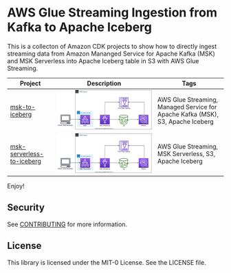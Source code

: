 # AWS Glue Streaming Ingestion from Kafka to Apache Iceberg

This is a collecton of Amazon CDK projects to show how to directly ingest streaming data from Amazon Mananged Service for Apache Kafka (MSK) and MSK Serverless into Apache Iceberg table in S3 with AWS Glue Streaming.

| Project | Description | Tags |
|---------|-------------|------|
| [msk-to-iceberg](./msk-to-iceberg/) | ![glue-streaming-ingestion-from-msk-to-iceberg-arch](./msk-to-iceberg/glue-streaming-data-from-kafka-to-iceberg-table.svg) | AWS Glue Streaming, Managed Service for Apache Kafka (MSK), S3, Apache Iceberg |
| [msk-serverless-to-iceberg](./msk-serverless-to-iceberg/) | ![glue-streaming-ingestion-from-msk-serverless-to-iceberg-arch](./msk-serverless-to-iceberg/glue-streaming-data-from-msk-serverless-to-iceberg-table.svg) | AWS Glue Streaming, MSK Serverless, S3, Apache Iceberg |

Enjoy!

## Security

See [CONTRIBUTING](CONTRIBUTING.md#security-issue-notifications) for more information.

## License

This library is licensed under the MIT-0 License. See the LICENSE file.

